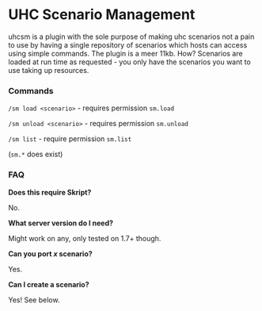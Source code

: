 # UHC Scenario Management

uhcsm is a plugin with the sole purpose of making uhc scenarios not a pain to use by having a single repository of scenarios which hosts can access using simple commands. The plugin is a meer 11kb. How? Scenarios are loaded at run time as requested - you only have the scenarios you want to use taking up resources.

### Commands

`/sm load <scenario>` - requires permission `sm.load`

`/sm unload <scenario>` - requires permission `sm.unload`

`/sm list` - require permission `sm.list`

(`sm.*` does exist)

### FAQ
**Does this require Skript?**

No.

**What server version do I need?**

Might work on any, only tested on 1.7+ though.

**Can you port _x_ scenario?**

Yes.

**Can I create a scenario?**

Yes! See below.
